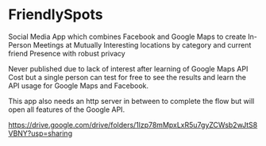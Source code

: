# FriendlySpots

Social Media App which combines Facebook and Google Maps to create In-Person Meetings at Mutually Interesting locations by category and current friend Presence with robust privacy

Never published due to lack of interest after learning of Google Maps API Cost but a single person can test for free to see the results and learn the API usage  for Google Maps and Facebook.

This app also needs an http server in between to complete the flow but will open all features of the Google API.

https://drive.google.com/drive/folders/1lzp78mMpxLxR5u7gyZCWsb2wJtS8VBNY?usp=sharing
